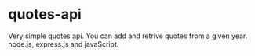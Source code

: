 # quotes-api

Very simple quotes api. You can add and retrive quotes from a given year.
node.js, express.js and javaScript.
